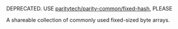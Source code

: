 DEPRECATED. USE [paritytech/parity-common/fixed-hash](https://github.com/paritytech/parity-common/tree/master/fixed-hash), PLEASE

A shareable collection of commonly used fixed-sized byte arrays.
